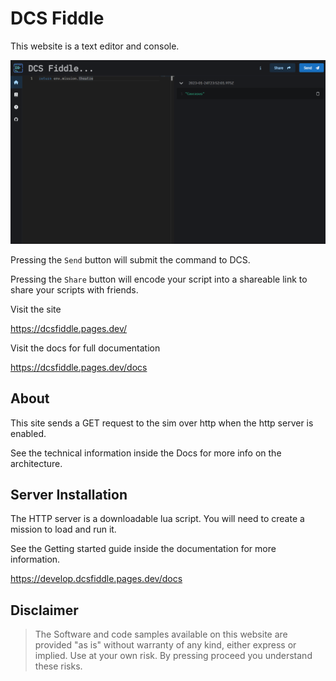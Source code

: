 # DCS Fiddle

This website is a text editor and console.

![preview](preview.png)

Pressing the `Send` button will submit the command to DCS.

Pressing the `Share` button will encode your script into a shareable link to share your scripts with friends.

Visit the site

https://dcsfiddle.pages.dev/

Visit the docs for full documentation

https://dcsfiddle.pages.dev/docs

## About

This site sends a GET request to the sim over http when the http server is enabled.

See the technical information inside the Docs for more info on the architecture.

## Server Installation

The HTTP server is a downloadable lua script. You will need to create a mission to load and run it.

See the Getting started guide inside the documentation for more information.

https://develop.dcsfiddle.pages.dev/docs

## Disclaimer

> The Software and code samples available on this website are provided "as is" without warranty of any kind, either express or implied. Use at your own risk. By pressing proceed you understand these risks.
